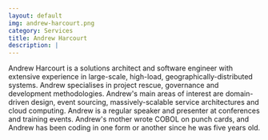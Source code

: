 ```yaml
---
layout: default
img: andrew-harcourt.png
category: Services
title: Andrew Harcourt
description: |
---
```

Andrew Harcourt is a solutions architect and software engineer with extensive experience in large-scale, high-load, geographically-distributed systems. Andrew specialises in project rescue, governance and development methodologies. Andrew's main areas of interest are domain-driven design, event sourcing, massively-scalable service architectures and cloud computing. 
Andrew is a regular speaker and presenter at conferences and training events. Andrew's mother wrote COBOL on punch cards, and Andrew has been coding in one form or another since he was five years old.
